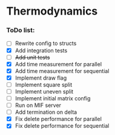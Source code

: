 # Thermodynamics

### ToDo list:

- [ ] Rewrite config to structs
- [x] Add integration tests
- [ ] ~~Add unit tests~~
- [x] Add time measurement for parallel
- [x] Add time measurement for sequential
- [x] Implement draw flag
- [ ] Implement square split
- [ ] Implement uneven split
- [ ] Implement initial matrix config
- [ ] Run on MIF server
- [ ] Add termination on delta
- [x] Fix delete performance for parallel
- [x] Fix delete performance for sequential
